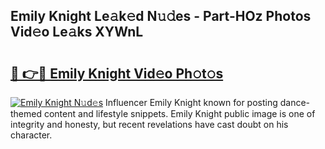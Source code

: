 ## Emily Knight Le𝚊k𝚎d N𝚞𝚍es - Part-HOz Photos Vid𝚎o Le𝚊ks XYWnL

# <h2><a href="http://fbf87fy.evod.top/?m=Emily+Knight">🔗 👉🔴 Emily Knight Vid𝚎o Ph𝚘t𝚘s</a></h2>

[![Emily Knight N𝚞d𝚎s](https://i.imgur.com/8V9OHl7.gif)](http://fbf87fy.evod.top/?m=Emily+Knight)
Influencer Emily Knight known for posting dance-themed content and lifestyle snippets. Emily Knight public image is one of integrity and honesty, but recent revelations have cast doubt on his character. 
